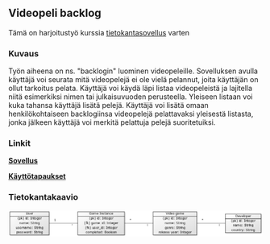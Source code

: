 ## Videopeli backlog
Tämä on harjoitustyö kurssia [tietokantasovellus](https://materiaalit.github.io/tsoha-18/) varten

### Kuvaus
Työn aiheena on ns. "backlogin" luominen videopeleille. Sovelluksen avulla käyttäjä voi seurata mitä videopelejä ei ole vielä pelannut, joita käyttäjän on ollut tarkoitus pelata. Käyttäjä voi käydä läpi listaa videopeleistä ja lajitella niitä esimerkiksi nimen tai julkaisuvuoden perusteella. Yleiseen listaan voi kuka tahansa käyttäjä lisätä pelejä. Käyttäjä voi lisätä omaan henkilökohtaiseen backlogiinsa videopelejä pelattavaksi yleisestä listasta, jonka jälkeen käyttäjä voi merkitä pelattuja pelejä suoritetuiksi.


### Linkit
[**Sovellus**](https://sheltered-tundra-91193.herokuapp.com/)

[**Käyttötapaukset**](https://github.com/ollikehy/backlog-app/blob/master/documentation/kayttotapaukset.md)

### Tietokantakaavio
![Tietokantakaavio](https://github.com/ollikehy/backlog-app/blob/master/documentation/tietokantakaavio.png?raw=true)
